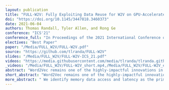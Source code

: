 ```yaml
---
layout: publication
title: "FULL-W2V: Fully Exploiting Data Reuse for W2V on GPU-Accelerated Systems"
doi: "https://doi.org/10.1145/3447818.3460373"
date: 2021-06-04
authors: Thomas Randall, Tyler Allen, and Rong Ge
conference: "ICS'21"
conference_full: "In Proceedings of the 2021 International Conference on Supercomputing (ICS '21)"
electives: "Best Paper"
paper: "/Media/FULL_W2V/FULL-W2V.pdf"
source: "https://github.com/tlranda/FULL-W2V"
slides: "/Media/FULL_W2V/FULL-W2V-ICS_21.pdf"
videos: "https://media.githubusercontent.com/media/tlranda/tlranda.github.io/gh-pages/Media/FULL_W2V/FULL-W2V_short.mp4,https://media.githubusercontent.com/media/tlranda/tlranda.github.io/gh-pages/Media/FULL_W2V/FULL-W2V_ext.mp4"
_videos: "/Media/FULL_W2V/FULL-W2V_short.mp4,/Media/FULL_W2V/FULL-W2V_ext.mp4"
abstract: "Word2Vec remains one of the highly-impactful innovations in the field of Natural Language Processing (NLP) that represents latent grammatical and syntactical information in human text with dense vectors in a low dimension. Word2Vec has high computational cost due to the algorithm's inherent sequentiality, intensive memory accesses, and the large vocabularies it represents. While prior studies have investigated technologies to explore parallelism and improve memory system performance, they struggle to effectively gain throughput on powerful GPUs. We identify memory data access and latency as the primary bottleneck in prior works on GPUs, which prevents highly optimized kernels from attaining the architecture's peak performance. We present a novel algorithm, FULL-W2V, which maximally exploits the opportunities for data reuse in the W2V algorithm and leverages GPU architecture and resources to reduce access to low memory levels and improve temporal locality. FULL-W2V is capable of reducing accesses to GPU global memory significantly, e.g., by more than 89%, compared to prior state-of-the-art GPU implementations, resulting in significant performance improvement that scales across successive hardware generations. Our prototype implementation achieves 2.97X speedup when ported from Nvidia Pascal P100 to Volta V100 cards, and outperforms the state-of-the-art by 5.72X on V100 cards with the same embedding quality. In-depth analysis indicates that the reduction of memory accesses through register and shared memory caching and high-throughput shared memory reduction leads to a significantly improved arithmetic intensity. FULL-W2V can potentially benefit many applications in NLP and other domains."
short_abstract: "Word2Vec remains one of the highly-impactful innovations in the field of Natural Language Processing (NLP) that represents latent grammatical and syntactical information in human text with dense vectors in a low dimension. Word2Vec has high computational cost due to the algorithm's inherent sequentiality, intensive memory accesses, and the large vocabularies it represents. While prior studies have investigated technologies to explore parallelism and improve memory system performance, they struggle to effectively gain throughput on powerful GPUs."
more_abstract: " We identify memory data access and latency as the primary bottleneck in prior works on GPUs, which prevents highly optimized kernels from attaining the architecture's peak performance. We present a novel algorithm, FULL-W2V, which maximally exploits the opportunities for data reuse in the W2V algorithm and leverages GPU architecture and resources to reduce access to low memory levels and improve temporal locality. FULL-W2V is capable of reducing accesses to GPU global memory significantly, e.g., by more than 89%, compared to prior state-of-the-art GPU implementations, resulting in significant performance improvement that scales across successive hardware generations. Our prototype implementation achieves 2.97X speedup when ported from Nvidia Pascal P100 to Volta V100 cards, and outperforms the state-of-the-art by 5.72X on V100 cards with the same embedding quality. In-depth analysis indicates that the reduction of memory accesses through register and shared memory caching and high-throughput shared memory reduction leads to a significantly improved arithmetic intensity. FULL-W2V can potentially benefit many applications in NLP and other domains."
---
```



